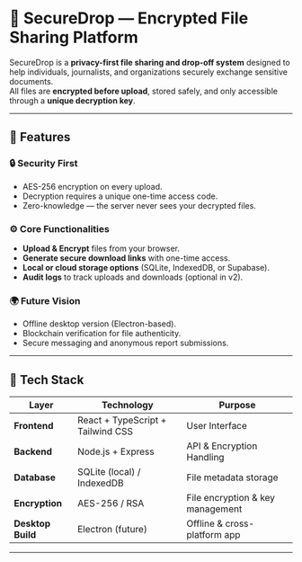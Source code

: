 # 🔐 SecureDrop — Encrypted File Sharing Platform

SecureDrop is a **privacy-first file sharing and drop-off system** designed to help individuals, journalists, and organizations securely exchange sensitive documents.  
All files are **encrypted before upload**, stored safely, and only accessible through a **unique decryption key**.

---

## 🚀 Features

### 🔒 Security First
- AES-256 encryption on every upload.
- Decryption requires a unique one-time access code.
- Zero-knowledge — the server never sees your decrypted files.

### ⚙️ Core Functionalities
- **Upload & Encrypt** files from your browser.
- **Generate secure download links** with one-time access.
- **Local or cloud storage options** (SQLite, IndexedDB, or Supabase).
- **Audit logs** to track uploads and downloads (optional in v2).

### 🌍 Future Vision
- Offline desktop version (Electron-based).
- Blockchain verification for file authenticity.
- Secure messaging and anonymous report submissions.

---

## 🧱 Tech Stack

| Layer | Technology | Purpose |
|--------|-------------|----------|
| **Frontend** | React + TypeScript + Tailwind CSS | User Interface |
| **Backend** | Node.js + Express | API & Encryption Handling |
| **Database** | SQLite (local) / IndexedDB | File metadata storage |
| **Encryption** | AES-256 / RSA | File encryption & key management |
| **Desktop Build** | Electron (future) | Offline & cross-platform app |

---


